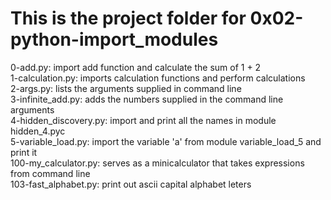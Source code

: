 # This is the project folder for 0x02-python-import_modules
0-add.py: import add function and calculate the sum of 1 + 2   
1-calculation.py: imports calculation functions and perform calculations   
2-args.py: lists the arguments supplied in command line     
3-infinite_add.py: adds the numbers supplied in the command line arguments    
4-hidden_discovery.py: import and print all the names in module hidden_4.pyc   
5-variable_load.py: import the variable 'a' from module variable_load_5 and print it    
100-my_calculator.py: serves as a minicalculator that takes expressions from command line    
103-fast_alphabet.py: print out ascii capital alphabet leters
